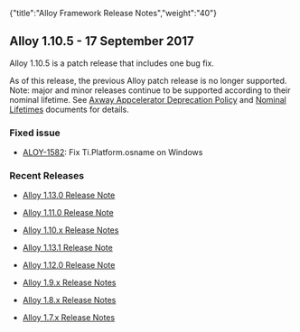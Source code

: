 {"title":"Alloy Framework Release Notes","weight":"40"}

## Alloy 1.10.5 - 17 September 2017

Alloy 1.10.5 is a patch release that includes one bug fix.

As of this release, the previous Alloy patch release is no longer supported. Note: major and minor releases continue to be supported according to their nominal lifetime. See [Axway Appcelerator Deprecation Policy](/docs/appc/AMPLIFY_Appcelerator_Services_Overview/Axway_Appcelerator_Deprecation_Policy/) and [Nominal Lifetimes](/docs/appc/AMPLIFY_Appcelerator_Services_Overview/Axway_Appcelerator_Product_Lifecycle/#nominal-lifetimes) documents for details.

### Fixed issue

* [ALOY-1582](https://jira.appcelerator.org/browse/ALOY-1582): Fix Ti.Platform.osname on Windows

### Recent Releases

* [Alloy 1.13.0 Release Note](/docs/appc/Alloy_Framework/Alloy_Framework_Release_Notes/Alloy_1.13.0_Release_Note/)

* [Alloy 1.11.0 Release Note](/docs/appc/Alloy_Framework/Alloy_Framework_Release_Notes/Alloy_1.11.0_Release_Note/)

* [Alloy 1.10.x Release Notes](/docs/appc/Alloy_Framework/Alloy_Framework_Release_Notes/Alloy_1.10.x_Release_Notes/)

* [Alloy 1.13.1 Release Note](/docs/appc/Alloy_Framework/Alloy_Framework_Release_Notes/Alloy_1.13.1_Release_Note/)

* [Alloy 1.12.0 Release Note](/docs/appc/Alloy_Framework/Alloy_Framework_Release_Notes/Alloy_1.12.0_Release_Note/)

* [Alloy 1.9.x Release Notes](/docs/appc/Alloy_Framework/Alloy_Framework_Release_Notes/Alloy_1.9.x_Release_Notes/)

* [Alloy 1.8.x Release Notes](/docs/appc/Alloy_Framework/Alloy_Framework_Release_Notes/Alloy_1.8.x_Release_Notes/)

* [Alloy 1.7.x Release Notes](/docs/appc/Alloy_Framework/Alloy_Framework_Release_Notes/Alloy_1.7.x_Release_Notes/)
